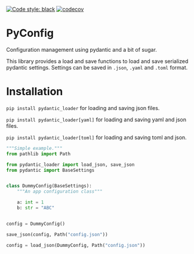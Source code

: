 [![Code style: black](https://img.shields.io/badge/code%20style-black-000000.svg)](https://github.com/psf/black)
[![codecov](https://codecov.io/gh/sander76/pyconfig/branch/master/graph/badge.svg)](https://codecov.io/gh/sander76/pyconfig)

# PyConfig

Configuration management using pydantic and a bit of sugar.

This library provides a load and save functions to load and save serialized pydantic settings.
Settings can be saved in `.json`, `.yaml` and `.toml` format.

# Installation

`pip install pydantic_loader` for loading and saving json files.

`pip install pydantic_loader[yaml]` for loading and saving yaml and json files.

`pip install pydantic_loader[toml]` for loading and saving toml and json.


```python
"""Simple example."""
from pathlib import Path

from pydantic_loader import load_json, save_json
from pydantic import BaseSettings


class DummyConfig(BaseSettings):
    """An app configuration class"""

    a: int = 1
    b: str = "ABC"


config = DummyConfig()

save_json(config, Path("config.json"))

config = load_json(DummyConfig, Path("config.json"))
```